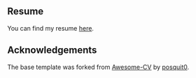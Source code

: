## Resume
You can find my resume [here](https://github.com/fanpu/resume/blob/master/resume.pdf).

## Acknowledgements
The base template was forked from [Awesome-CV](https://github.com/posquit0/Awesome-CV) by [posquit0](https://github.com/posquit0).
